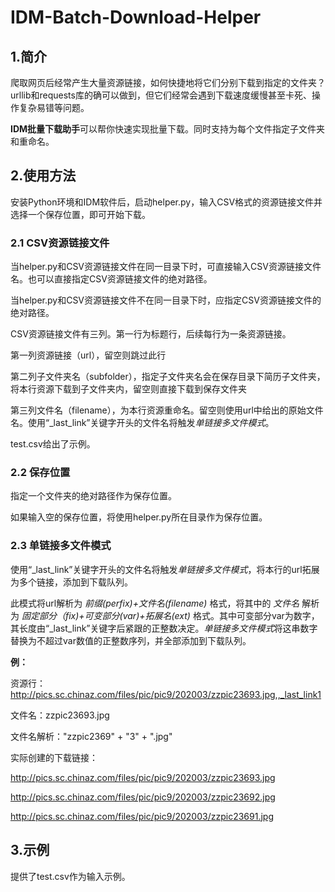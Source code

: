 # IDM-Batch-Download-Helper

## 1.简介
爬取网页后经常产生大量资源链接，如何快捷地将它们分别下载到指定的文件夹？urllib和requests库的确可以做到，但它们经常会遇到下载速度缓慢甚至卡死、操作复杂易错等问题。

**IDM批量下载助手**可以帮你快速实现批量下载。同时支持为每个文件指定子文件夹和重命名。

## 2.使用方法
安装Python环境和IDM软件后，启动helper.py，输入CSV格式的资源链接文件并选择一个保存位置，即可开始下载。

### 2.1 CSV资源链接文件
当helper.py和CSV资源链接文件在同一目录下时，可直接输入CSV资源链接文件名。也可以直接指定CSV资源链接文件的绝对路径。

当helper.py和CSV资源链接文件不在同一目录下时，应指定CSV资源链接文件的绝对路径。


CSV资源链接文件有三列。第一行为标题行，后续每行为一条资源链接。

第一列资源链接（url），留空则跳过此行

第二列子文件夹名（subfolder），指定子文件夹名会在保存目录下简历子文件夹，将本行资源下载到子文件夹内，留空则直接下载到保存文件夹

第三列文件名（filename），为本行资源重命名。留空则使用url中给出的原始文件名。使用“_last_link”关键字开头的文件名将触发*单链接多文件模式*。

test.csv给出了示例。

### 2.2 保存位置
指定一个文件夹的绝对路径作为保存位置。

如果输入空的保存位置，将使用helper.py所在目录作为保存位置。

### 2.3 单链接多文件模式
使用“_last_link”关键字开头的文件名将触发*单链接多文件模式*，将本行的url拓展为多个链接，添加到下载队列。

此模式将url解析为 *前缀(perfix)+文件名(filename)* 格式，将其中的 *文件名* 解析为 *固定部分（fix)+可变部分(var)+拓展名(ext)* 格式。其中可变部分var为数字，其长度由“_last_link”关键字后紧跟的正整数决定。*单链接多文件模式*将这串数字替换为不超过var数值的正整数序列，并全部添加到下载队列。

**例：**

资源行：http://pics.sc.chinaz.com/files/pic/pic9/202003/zzpic23693.jpg,,_last_link1

文件名：zzpic23693.jpg

文件名解析："zzpic2369" + "3" + ".jpg"

实际创建的下载链接：

http://pics.sc.chinaz.com/files/pic/pic9/202003/zzpic23693.jpg

http://pics.sc.chinaz.com/files/pic/pic9/202003/zzpic23692.jpg

http://pics.sc.chinaz.com/files/pic/pic9/202003/zzpic23691.jpg

## 3.示例
提供了test.csv作为输入示例。
